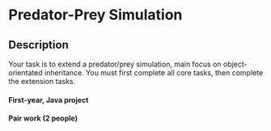 # Predator-Prey Simulation

## Description
Your task is to extend a predator/prey simulation, main focus on object-orientated inheritance. You must first complete all core tasks, then complete the extension tasks.

#### First-year, Java project
#### Pair work (2 people)